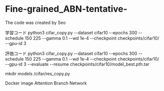 # Fine-grained_ABN-tentative-

The code was created by Seo

学習コード
python3 cifar_copy.py --dataset cifar10 --epochs 300 --schedule 150 225 --gamma 0.1 --wd 1e-4 --checkpoint checkpoints/cifar10/ --gpu-id 3

評価コード
python3 cifar_copy.py --dataset cifar10 --epochs 300 --schedule 150 225 --gamma 0.1 --wd 1e-4 --checkpoint checkpoints/cifar10/ --gpu-id 3 --evaluate --resume checkpoints/cifar10/model_best.pth.tar

mkdir models
  /cifar/res_copy.py

Docker image
Attention Branch Network
